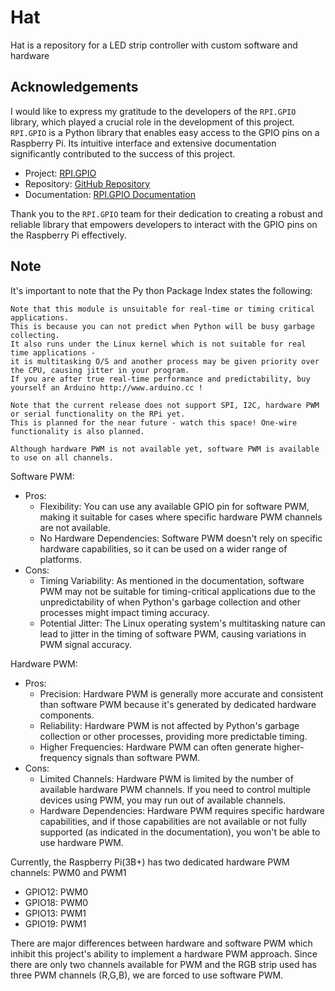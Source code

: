 
# Hat 
Hat is a repository for a LED strip controller with custom software and hardware

## Acknowledgements

I would like to express my gratitude to the developers of the `RPI.GPIO` library, which played a crucial role in the development of this project. `RPI.GPIO` is a Python library that enables easy access to the GPIO pins on a Raspberry Pi. Its intuitive interface and extensive documentation significantly contributed to the success of this project.

- Project: [RPI.GPIO](https://pypi.org/project/RPi.GPIO/)
- Repository: [GitHub Repository](https://github.com/Tieske/rpi-gpio)
- Documentation: [RPI.GPIO Documentation](https://sourceforge.net/p/raspberry-gpio-python/wiki/Home/)

Thank you to the `RPI.GPIO` team for their dedication to creating a robust and reliable library that empowers developers to interact with the GPIO pins on the Raspberry Pi effectively.

## Note

It's important to note that the Py thon Package Index states the following:

```
Note that this module is unsuitable for real-time or timing critical applications. 
This is because you can not predict when Python will be busy garbage collecting. 
It also runs under the Linux kernel which is not suitable for real time applications - 
it is multitasking O/S and another process may be given priority over the CPU, causing jitter in your program. 
If you are after true real-time performance and predictability, buy yourself an Arduino http://www.arduino.cc !

Note that the current release does not support SPI, I2C, hardware PWM or serial functionality on the RPi yet. 
This is planned for the near future - watch this space! One-wire functionality is also planned.

Although hardware PWM is not available yet, software PWM is available to use on all channels.
```

Software PWM:
- Pros:
    - Flexibility: You can use any available GPIO pin for software PWM, making it suitable for cases where specific hardware PWM channels are not available.
    - No Hardware Dependencies: Software PWM doesn't rely on specific hardware capabilities, so it can be used on a wider range of platforms.
- Cons:
    - Timing Variability: As mentioned in the documentation, software PWM may not be suitable for timing-critical applications due to the unpredictability of when Python's garbage collection and other processes might impact timing accuracy.
    - Potential Jitter: The Linux operating system's multitasking nature can lead to jitter in the timing of software PWM, causing variations in PWM signal accuracy.

Hardware PWM:
- Pros:
    - Precision: Hardware PWM is generally more accurate and consistent than software PWM because it's generated by dedicated hardware components.
    - Reliability: Hardware PWM is not affected by Python's garbage collection or other processes, providing more predictable timing.
    - Higher Frequencies: Hardware PWM can often generate higher-frequency signals than software PWM.
- Cons:
    - Limited Channels: Hardware PWM is limited by the number of available hardware PWM channels. If you need to control multiple devices using PWM, you may run out of available channels.
    - Hardware Dependencies: Hardware PWM requires specific hardware capabilities, and if those capabilities are not available or not fully supported (as indicated in the documentation), you won't be able to use hardware PWM.

Currently, the Raspberry Pi(3B+) has two dedicated hardware PWM channels: PWM0 and PWM1
- GPIO12:	PWM0
- GPIO18:	PWM0
- GPIO13:	PWM1
- GPIO19:	PWM1

There are major differences between hardware and software PWM which inhibit this project's ability to implement a hardware PWM approach. Since there are only two channels available for PWM and the RGB strip used has three PWM channels (R,G,B), we are forced to use software PWM. 
